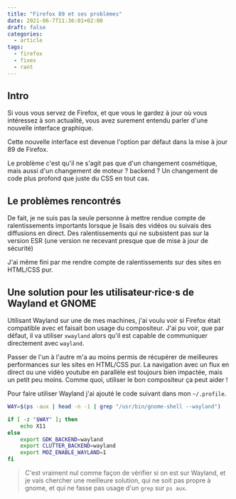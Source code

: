 ```yaml
---
title: "Firefox 89 et ses problèmes"
date: 2021-06-7T11:36:01+02:00
draft: false
categories:
  - article
tags:
  - firefox
  - fixes
  - rant
---
```


## Intro

Si vous vous servez de Firefox, et que vous le gardez à jour où vous intéressez à son actualité, vous avez surement entendu parler d'une nouvelle interface graphique.

Cette nouvelle interface est devenue l'option par défaut dans la mise à jour 89 de Firefox.

Le problème c'est qu'il ne s'agit pas que d'un changement cosmétique, mais aussi d'un changement de moteur ? backend ? Un changement de code plus profond que juste du CSS en tout cas.

<!--more-->

## Le problèmes rencontrés

De fait, je ne suis pas la seule personne à mettre rendue compte de ralentissements importants lorsque je lisais des vidéos ou suivais des diffusions en direct. Des ralentissements qui ne subsistent pas sur la version ESR (une version ne recevant presque que de mise à jour de sécurité)

J'ai même fini par me rendre compte de ralentissements sur des sites en HTML/CSS pur.

## Une solution pour les utilisateur·rice·s de Wayland et GNOME

Utilisant Wayland sur une de mes machines, j'ai voulu voir si Firefox était compatible avec et faisait bon usage du compositeur. J'ai pu voir, que par défaut, il va utiliser `xwayland` alors qu'il est capable de communiquer directement avec `wayland`.

Passer de l'un à l'autre m'a au moins permis de récupérer de meilleures performances sur les sites en HTML/CSS pur.
La navigation avec un flux en direct ou une vidéo youtube en parallèle est toujours bien impactée, mais un petit peu moins.
Comme quoi, utiliser le bon compositeur ça peut aider !

Pour faire utiliser Wayland j'ai ajouté le code suivant dans mon `~/.profile`.

```sh
WAY=$(ps -aux | head -n -1 | grep "/usr/bin/gnome-shell --wayland")

if [ -z "$WAY" ]; then
    echo X11
else
    export GDK_BACKEND=wayland
    export CLUTTER_BACKEND=wayland
    export MOZ_ENABLE_WAYLAND=1
fi
```

> C'est vraiment nul comme façon de vérifier si on est sur Wayland, et je vais chercher une meilleure solution, qui ne soit pas propre à gnome, et qui ne fasse pas usage d'un `grep` sur `ps aux`.
